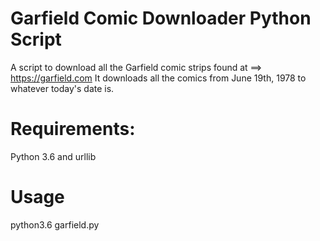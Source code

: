 # Garfield Comic Downloader Python Script
A script to download all the Garfield comic strips found at ==> https://garfield.com
It downloads all the comics from June 19th, 1978 to whatever today's date is.
 # Requirements:
 Python 3.6 and urllib
 
 # Usage
 python3.6 garfield.py
